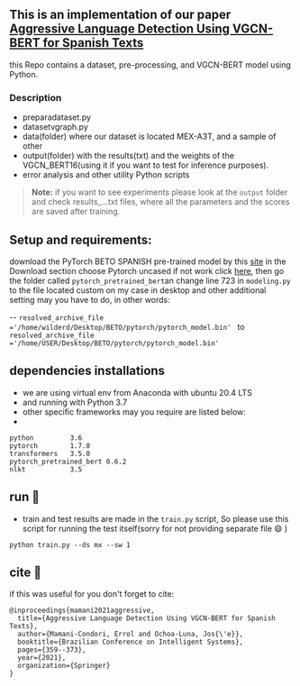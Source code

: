 ##  This is an implementation of our paper [Aggressive Language Detection Using VGCN-BERT for Spanish Texts](https://link.springer.com/chapter/10.1007/978-3-030-91699-2_25)

this Repo contains a dataset, pre-processing, and VGCN-BERT model using Python.

### Description
-  preparadataset.py
-  datasetvgraph.py
-  data(folder) where our dataset is located MEX-A3T, and a sample of other
-  output(folder) with the results(txt) and the weights of the VGCN_BERT16(using it if you want to test for inference purposes).
-  error analysis and other utility Python scripts

> **Note:** if you want to see experiments please look at the `output` folder and check results_...txt files, where all the parameters and the scores are saved after training.

## Setup and requirements:

download the PyTorch BETO SPANISH pre-trained model by this [site](https://github.com/dccuchile/beto) in the Download section choose Pytorch uncased if not work click [here](https://users.dcc.uchile.cl/~jperez/beto/uncased_2M/pytorch_weights.tar.gz), then go the folder called `pytorch_pretrained_bert`an change line 723 in `modeling.py` to the file located custom on my case in desktop and other additional setting may you have to do, in other words:

-- `resolved_archive_file ='/home/wilderd/Desktop/BETO/pytorch/pytorch_model.bin' `
to `resolved_archive_file ='/home/USER/Desktop/BETO/pytorch/pytorch_model.bin' `

## dependencies installations
* we are using virtual env from Anaconda with ubuntu 20.4 LTS
* and running with Python 3.7
* other specific frameworks may you require are listed below:
*
```
python         3.6
pytorch        1.7.0
transformers   3.5.0
pytorch_pretrained_bert 0.6.2
nlkt           3.5

```
## run 🚀 
* train and test results are made in the `train.py` script, So please use this script for running the test itself(sorry for not providing separate file 😄 )
```
python train.py --ds mx --sw 1
```
## cite 📜

if this was useful for you don't forget to cite:
```
@inproceedings{mamani2021aggressive,
  title={Aggressive Language Detection Using VGCN-BERT for Spanish Texts},
  author={Mamani-Condori, Errol and Ochoa-Luna, Jos{\'e}},
  booktitle={Brazilian Conference on Intelligent Systems},
  pages={359--373},
  year={2021},
  organization={Springer}
}
```
